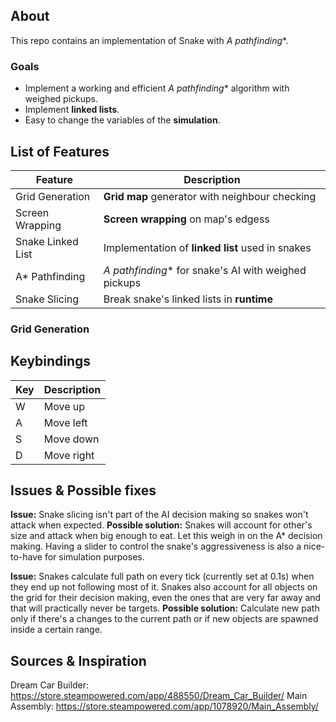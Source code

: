 ## About
This repo contains an implementation of Snake with **A* pathfinding**. 

### Goals
 - Implement a working and efficient **A* pathfinding** algorithm with weighed pickups.
 - Implement **linked lists**.
 - Easy to change the variables of the **simulation**.

## List of Features
| Feature| Description |
|--|--|
| Grid Generation| **Grid map** generator with neighbour checking |
| Screen Wrapping | **Screen wrapping** on map's edgess |
| Snake Linked List | Implementation of **linked list** used in snakes |
| A* Pathfinding | **A* pathfinding** for snake's AI with weighed pickups |
| Snake Slicing | Break snake's linked lists in **runtime** |

### Grid Generation


## Keybindings
| Key| Description |
|--|--|
| W| Move up|
| A | Move left|
| S | Move down|
| D | Move right |

## Issues & Possible fixes
**Issue:** Snake slicing isn't part of the AI decision making so snakes won't attack when expected.
**Possible solution:** Snakes will account for other's size and attack when big enough to eat. Let this weigh in on the A* decision making. Having a slider to control the snake's aggressiveness is also a nice-to-have for simulation purposes.

**Issue:** Snakes calculate full path on every tick (currently set at 0.1s) when they end up not following most of it. Snakes also account for all objects on the grid for their decision making, even the ones that are very far away and that will practically never be targets.
**Possible solution:** Calculate new path only if there's a changes to the current path or if new objects are spawned inside a certain range.

## Sources & Inspiration
Dream Car Builder: https://store.steampowered.com/app/488550/Dream_Car_Builder/
Main Assembly: https://store.steampowered.com/app/1078920/Main_Assembly/
